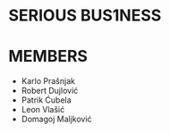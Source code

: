 # SERIOUS BUS1NESS
# 
# MEMBERS
* Karlo Prašnjak
* Robert Dujlović
* Patrik Ćubela
* Leon Vlašić
* Domagoj Maljković
